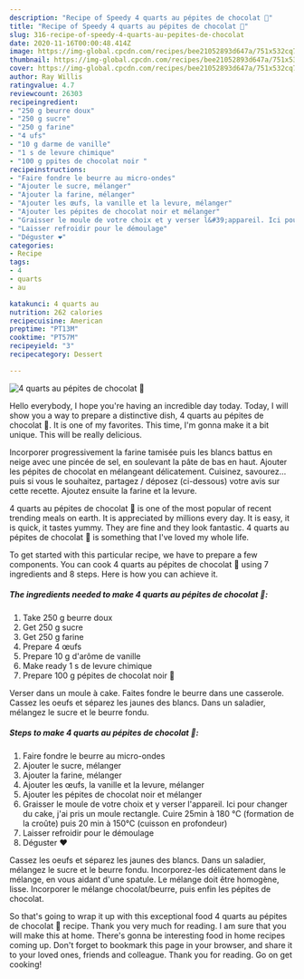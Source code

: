 ```yaml
---
description: "Recipe of Speedy 4 quarts au pépites de chocolat 🍫"
title: "Recipe of Speedy 4 quarts au pépites de chocolat 🍫"
slug: 316-recipe-of-speedy-4-quarts-au-pepites-de-chocolat
date: 2020-11-16T00:00:48.414Z
image: https://img-global.cpcdn.com/recipes/bee21052893d647a/751x532cq70/4-quarts-au-pepites-de-chocolat-🍫-photo-principale-de-la-recette.jpg
thumbnail: https://img-global.cpcdn.com/recipes/bee21052893d647a/751x532cq70/4-quarts-au-pepites-de-chocolat-🍫-photo-principale-de-la-recette.jpg
cover: https://img-global.cpcdn.com/recipes/bee21052893d647a/751x532cq70/4-quarts-au-pepites-de-chocolat-🍫-photo-principale-de-la-recette.jpg
author: Ray Willis
ratingvalue: 4.7
reviewcount: 26303
recipeingredient:
- "250 g beurre doux"
- "250 g sucre"
- "250 g farine"
- "4 ufs"
- "10 g darme de vanille"
- "1 s de levure chimique"
- "100 g ppites de chocolat noir "
recipeinstructions:
- "Faire fondre le beurre au micro-ondes"
- "Ajouter le sucre, mélanger"
- "Ajouter la farine, mélanger"
- "Ajouter les œufs, la vanille et la levure, mélanger"
- "Ajouter les pépites de chocolat noir et mélanger"
- "Graisser le moule de votre choix et y verser l&#39;appareil. Ici pour changer du cake, j&#39;ai pris un moule rectangle. Cuire 25min à 180 °C (formation de la croûte) puis 20 min à 150°C (cuisson en profondeur)"
- "Laisser refroidir pour le démoulage"
- "Déguster ❤️"
categories:
- Recipe
tags:
- 4
- quarts
- au

katakunci: 4 quarts au 
nutrition: 262 calories
recipecuisine: American
preptime: "PT13M"
cooktime: "PT57M"
recipeyield: "3"
recipecategory: Dessert

---
```



![4 quarts au pépites de chocolat 🍫](https://img-global.cpcdn.com/recipes/bee21052893d647a/751x532cq70/4-quarts-au-pepites-de-chocolat-🍫-photo-principale-de-la-recette.jpg)

Hello everybody, I hope you're having an incredible day today. Today, I will show you a way to prepare a distinctive dish, 4 quarts au pépites de chocolat 🍫. It is one of my favorites. This time, I'm gonna make it a bit unique. This will be really delicious.

Incorporer progressivement la farine tamisée puis les blancs battus en neige avec une pincée de sel, en soulevant la pâte de bas en haut. Ajouter les pépites de chocolat en mélangeant délicatement. Cuisinez, savourez… puis si vous le souhaitez, partagez / déposez (ci-dessous) votre avis sur cette recette. Ajoutez ensuite la farine et la levure.

4 quarts au pépites de chocolat 🍫 is one of the most popular of recent trending meals on earth. It is appreciated by millions every day. It is easy, it is quick, it tastes yummy. They are fine and they look fantastic. 4 quarts au pépites de chocolat 🍫 is something that I've loved my whole life.


To get started with this particular recipe, we have to prepare a few components. You can cook 4 quarts au pépites de chocolat 🍫 using 7 ingredients and 8 steps. Here is how you can achieve it.

<!--inarticleads1-->

##### The ingredients needed to make 4 quarts au pépites de chocolat 🍫:

1. Take 250 g beurre doux
1. Get 250 g sucre
1. Get 250 g farine
1. Prepare 4 œufs
1. Prepare 10 g d&#39;arôme de vanille
1. Make ready 1 s de levure chimique
1. Prepare 100 g pépites de chocolat noir 🍫


Verser dans un moule à cake. Faites fondre le beurre dans une casserole. Cassez les oeufs et séparez les jaunes des blancs. Dans un saladier, mélangez le sucre et le beurre fondu. 

<!--inarticleads2-->

##### Steps to make 4 quarts au pépites de chocolat 🍫:

1. Faire fondre le beurre au micro-ondes
1. Ajouter le sucre, mélanger
1. Ajouter la farine, mélanger
1. Ajouter les œufs, la vanille et la levure, mélanger
1. Ajouter les pépites de chocolat noir et mélanger
1. Graisser le moule de votre choix et y verser l&#39;appareil. Ici pour changer du cake, j&#39;ai pris un moule rectangle. Cuire 25min à 180 °C (formation de la croûte) puis 20 min à 150°C (cuisson en profondeur)
1. Laisser refroidir pour le démoulage
1. Déguster ❤️


Cassez les oeufs et séparez les jaunes des blancs. Dans un saladier, mélangez le sucre et le beurre fondu. Incorporez-les délicatement dans le mélange, en vous aidant d&#39;une spatule. Le mélange doit être homogène, lisse. Incorporer le mélange chocolat/beurre, puis enfin les pépites de chocolat. 

So that's going to wrap it up with this exceptional food 4 quarts au pépites de chocolat 🍫 recipe. Thank you very much for reading. I am sure that you will make this at home. There's gonna be interesting food in home recipes coming up. Don't forget to bookmark this page in your browser, and share it to your loved ones, friends and colleague. Thank you for reading. Go on get cooking!
